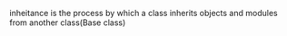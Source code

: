 inheitance is the process by which a class inherits objects and modules from another class(Base class)

